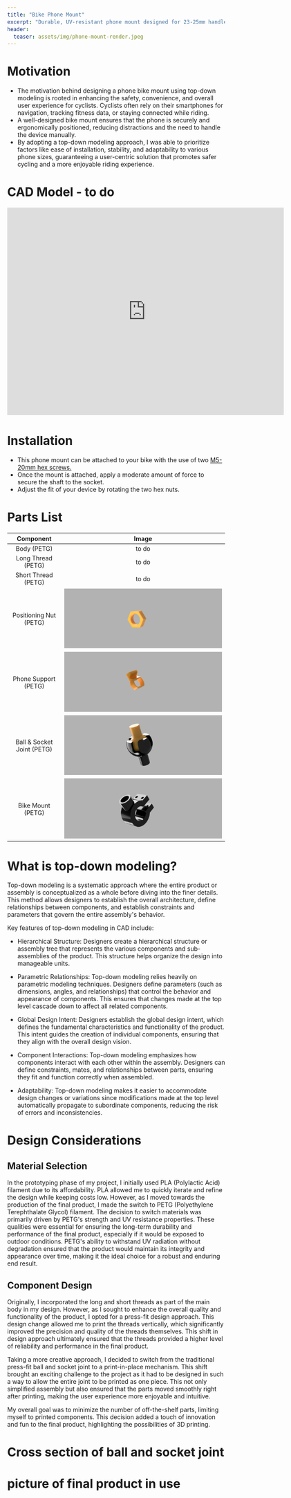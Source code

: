 ```yaml
---
title: "Bike Phone Mount"
excerpt: "Durable, UV-resistant phone mount designed for 23-25mm handlebars."
header:
  teaser: assets/img/phone-mount-render.jpeg
---
```

# Motivation
  * The motivation behind designing a phone bike mount using top-down modeling is rooted in enhancing the safety, convenience, and overall user experience for cyclists. Cyclists often rely on their smartphones for navigation, tracking fitness data, or staying connected while riding. 
  * A well-designed bike mount ensures that the phone is securely and ergonomically positioned, reducing distractions and the need to handle the device manually. 
  * By adopting a top-down modeling approach, I was able to prioritize factors like ease of installation, stability, and adaptability to various phone sizes, guaranteeing a user-centric solution that promotes safer cycling and a more enjoyable riding experience.

# CAD Model - to do
<iframe src="https://vanderbilt643.autodesk360.com/shares/public/SH512d4QTec90decfa6ef55bd0e2e4874408?mode=embed" width="640" height="480" allowfullscreen="true" webkitallowfullscreen="true" mozallowfullscreen="true"  frameborder="0"></iframe>

# Installation
  * This phone mount can be attached to your bike with the use of two [M5-20mm hex screws.](https://www.homedepot.com/p/M5-0-8x20mm-Plain-Socket-Cap-Head-Internal-Hex-Drive-Cap-Screw-2-Pieces-D22-S-864838/323371567)
  * Once the mount is attached, apply a moderate amount of force to secure the shaft to the socket.
  * Adjust the fit of your device by rotating the two hex nuts.

# Parts List

|                 Component                 | Image |
|:-----------------------------------------:|:-----:|
|      Body (PETG)                    |   to do  |
|      Long Thread  (PETG)            |   to do        |
|      Short Thread  (PETG)           |   to do               |
|      Positioning Nut  (PETG)        |   ![](/assets/img/nut-render.png)   |
|      Phone Support (PETG)           |   ![](/assets/img/constraint-render.png) |
|      Ball & Socket Joint (PETG)     |   ![](/assets/img/ball-socket-render.png) |
|      Bike Mount (PETG)              |   ![](/assets/img/mount-render.png) |

# What is top-down modeling?
Top-down modeling is a systematic approach where the entire product or assembly is conceptualized as a whole before diving into the finer details. This method allows designers to establish the overall architecture, define relationships between components, and establish constraints and parameters that govern the entire assembly's behavior.

Key features of top-down modeling in CAD include:

  * Hierarchical Structure: Designers create a hierarchical structure or assembly tree that represents the various components and sub-assemblies of the product. This structure helps organize the design into manageable units.

  * Parametric Relationships: Top-down modeling relies heavily on parametric modeling techniques. Designers define parameters (such as dimensions, angles, and relationships) that control the behavior and appearance of components. This ensures that changes made at the top level cascade down to affect all related components.

  * Global Design Intent: Designers establish the global design intent, which defines the fundamental characteristics and functionality of the product. This intent guides the creation of individual components, ensuring that they align with the overall design vision.

  * Component Interactions: Top-down modeling emphasizes how components interact with each other within the assembly. Designers can define constraints, mates, and relationships between parts, ensuring they fit and function correctly when assembled.

  * Adaptability: Top-down modeling makes it easier to accommodate design changes or variations since modifications made at the top level automatically propagate to subordinate components, reducing the risk of errors and inconsistencies.

# Design Considerations
## Material Selection
In the prototyping phase of my project, I initially used PLA (Polylactic Acid) filament due to its affordability. PLA allowed me to quickly iterate and refine the design while keeping costs low. However, as I moved towards the production of the final product, I made the switch to PETG (Polyethylene Terephthalate Glycol) filament. The decision to switch materials was primarily driven by PETG's strength and UV resistance properties. These qualities were essential for ensuring the long-term durability and performance of the final product, especially if it would be exposed to outdoor conditions. PETG's ability to withstand UV radiation without degradation ensured that the product would maintain its integrity and appearance over time, making it the ideal choice for a robust and enduring end result.

## Component Design
Originally, I incorporated the long and short threads as part of the main body in my design. However, as I sought to enhance the overall quality and functionality of the product, I opted for a press-fit design approach. This design change allowed me to print the threads vertically, which significantly improved the precision and quality of the threads themselves. This shift in design approach ultimately ensured that the threads provided a higher level of reliability and performance in the final product.

Taking a more creative approach, I decided to switch from the traditional press-fit ball and socket joint to a print-in-place mechanism. This shift brought an exciting challenge to the project as it had to be designed in such a way to allow the entire joint to be printed as one piece. This not only simplified assembly but also ensured that the parts moved smoothly right after printing, making the user experience more enjoyable and intuitive. 

My overall goal was to minimize the number of off-the-shelf parts, limiting myself to printed components. This decision added a touch of innovation and fun to the final product, highlighting the possibilities of 3D printing.

# Cross section of ball and socket joint

# picture of final product in use
